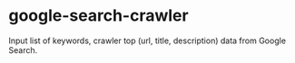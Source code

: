 # google-search-crawler
Input list of keywords, crawler top (url, title, description) data from Google Search.
